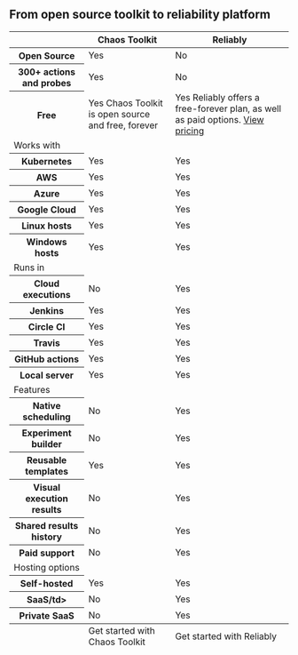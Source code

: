<div class="pricing">
<h2>From open source toolkit to reliability platform</h2>

<table>
  <thead>
    <tr>
      <th></th>
      <th scope="col">Chaos Toolkit</th>
      <th scope="col">Reliably</th>
    </tr>
  </thead>
  <tbody>
    <tr class="row">
      <th scope="row" class="cell">Open Source</td>
      <td class="cell cell--yes">Yes</td>
      <td class="cell cell--no">No</td>
    </tr>
    <tr class="row">
      <th scope="row" class="cell">300+ actions and probes</td>
      <td class="cell cell--yes">Yes</td>
      <td class="cell cell--no">No</td>
    </tr>
    <tr class="row">
      <th scope="row" class="cell">Free</td>
      <td class="cell cell--yes">
        Yes
        <span class="cell__help">
          Chaos Toolkit is open source and free, forever
        </span>
      </td>
      <td class="cell cell--yes">
        Yes
        <span class="cell__help">
          Reliably offers a free-forever plan, as well as paid options. <a
            href="https://reliably.com/pricing"
            target="_blank"
            rel="noreferer noopener"
          >View pricing</a>
        </span>
      </td>
    </tr>
    <tr class="row row--heading">
      <td class="cell">Works with</td>
      <td class="cell"></td>
      <td class="cell"></td>
    </tr>
    <tr class="row">
      <th scope="row" class="cell">Kubernetes</th>
      <td class="cell cell--yes">Yes</td>
      <td class="cell cell--yes">Yes</td>
    </tr>
    <tr class="row">
      <th scope="row" class="cell">AWS</td>
      <td class="cell cell--yes">Yes</td>
      <td class="cell cell--yes">Yes</td>
    </tr>
    <tr class="row">
      <th scope="row" class="cell">Azure</td>
      <td class="cell cell--yes">Yes</td>
      <td class="cell cell--yes">Yes</td>
    </tr>
    <tr class="row">
      <th scope="row" class="cell">Google Cloud</td>
      <td class="cell cell--yes">Yes</td>
      <td class="cell cell--yes">Yes</td>
    </tr>
    <tr class="row">
      <th scope="row" class="cell">Linux hosts</td>
      <td class="cell cell--yes">Yes</td>
      <td class="cell cell--yes">Yes</td>
    </tr>
    <tr class="row">
      <th scope="row" class="cell">Windows hosts</td>
      <td class="cell cell--yes">Yes</td>
      <td class="cell cell--yes">Yes</td>
    </tr>
    <tr class="row row--heading">
      <td class="cell">Runs in</td>
      <td class="cell"></td>
      <td class="cell"></td>
    </tr>
    <tr class="row">
      <th scope="row" class="cell">Cloud executions</td>
      <td class="cell cell--no">No</td>
      <td class="cell cell--yes">Yes</td>
    </tr>
    <tr class="row">
      <th scope="row" class="cell">Jenkins</td>
      <td class="cell cell--yes">Yes</td>
      <td class="cell cell--yes">Yes</td>
    </tr>
    <tr class="row">
      <th scope="row" class="cell">Circle CI</td>
      <td class="cell cell--yes">Yes</td>
      <td class="cell cell--yes">Yes</td>
    </tr>
    <tr class="row">
      <th scope="row" class="cell">Travis</td>
      <td class="cell cell--yes">Yes</td>
      <td class="cell cell--yes">Yes</td>
    </tr>
    <tr class="row">
      <th scope="row" class="cell">GitHub actions</td>
      <td class="cell cell--yes">Yes</td>
      <td class="cell cell--yes">Yes</td>
    </tr>
    <tr class="row">
      <th scope="row" class="cell">Local server</td>
      <td class="cell cell--yes">Yes</td>
      <td class="cell cell--yes">Yes</td>
    </tr>
    <tr class="row row--heading">
      <td class="cell">Features</td>
      <td class="cell"></td>
      <td class="cell"></td>
    </tr>
    <tr class="row">
      <th scope="row" class="cell">Native scheduling</td>
      <td class="cell cell--no">No</td>
      <td class="cell cell--yes">Yes</td>
    </tr>
    <tr class="row">
      <th scope="row" class="cell">Experiment builder</td>
      <td class="cell cell--no">No</td>
      <td class="cell cell--yes">Yes</td>
    </tr>
    <tr class="row">
      <th scope="row" class="cell">Reusable templates</td>
      <td class="cell cell--yes">Yes</td>
      <td class="cell cell--yes">Yes</td>
    </tr>
    <tr class="row">
      <th scope="row" class="cell">Visual execution results</td>
      <td class="cell cell--no">No</td>
      <td class="cell cell--yes">Yes</td>
    </tr>
    <tr class="row">
      <th scope="row" class="cell">Shared results history</td>
      <td class="cell cell--no">No</td>
      <td class="cell cell--yes">Yes</td>
    </tr>
    <tr class="row">
      <th scope="row" class="cell">Paid support</td>
      <td class="cell cell--no">No</td>
      <td class="cell cell--yes">Yes</td>
    </tr>
    <tr class="row row--heading">
      <td class="cell">Hosting options</td>
      <td class="cell"></td>
      <td class="cell"></td>
    </tr>
    <tr class="row">
      <th scope="row" class="cell">Self-hosted</td>
      <td class="cell cell--yes">Yes</td>
      <td class="cell cell--yes">Yes</td>
    </tr>
    <tr class="row">
      <th scope="row" class="cell">SaaS/td>
      <td class="cell cell--no">No</td>
      <td class="cell cell--yes">Yes</td>
    </tr>
    <tr class="row">
      <th scope="row" class="cell">Private SaaS</td>
      <td class="cell cell--no">No</td>
      <td class="cell cell--yes">Yes</td>
    </tr>
  </tbody>
  <tfoot>
    <tr class="row">
      <th></th>
      <td>Get started with Chaos Toolkit</td>
      <td>Get started with Reliably</td>
    </tr>
  </tfoot>
</table>

<style>
.custom {
  color: #f00;
}
</style>
</div>

